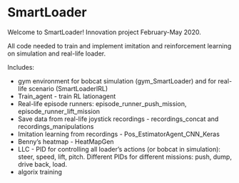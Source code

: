 # SmartLoader

Welcome to SmartLoader!
Innovation project February-May 2020.

All code needed to train and implement imitation and reinforcement learning on simulation and real-life loader.

Includes:
  - gym environment for bobcat simulation (gym_SmartLoader) and for real-life scenario (SmartLoaderIRL)
  - Train_agent - train RL lationagent
  - Real-life episode runners: episode_runner_push_mission, episode_runner_lift_mission
  - Save data from real-life joystick recordings - recordings_concat and recordings_manipulations
  - Imitation learning from recordings - Pos_EstimatorAgent_CNN_Keras
  - Benny’s heatmap - HeatMapGen
  - LLC - PID for controlling all loader’s actions (or bobcat in simulation): steer, speed, lift, pitch. Different PIDs for different missions: push, dump, drive back, load.
  - algorix training
